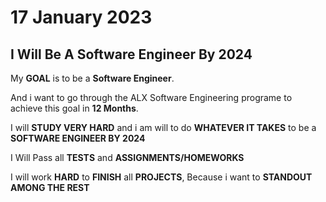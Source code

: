# 17 January 2023

## I Will Be A Software Engineer By 2024

My **GOAL** is to be a **Software Engineer**.

And i want to go through the ALX Software Engineering programe to achieve this goal in **12 Months**.

I will **STUDY VERY HARD** and i am will to do **WHATEVER IT TAKES** to be a **SOFTWARE ENGINEER BY 2024**

I Will Pass all   **TESTS** and **ASSIGNMENTS/HOMEWORKS** 

I will work **HARD** to **FINISH** all **PROJECTS**, Because i want to **STANDOUT AMONG THE REST** 


